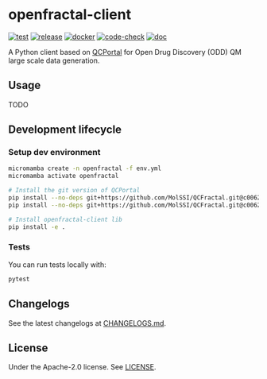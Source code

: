# openfractal-client

[![test](https://github.com/OpenDrugDiscovery/openfractal-client/actions/workflows/test.yml/badge.svg)](https://github.com/OpenDrugDiscovery/openfractal-client/actions/workflows/test.yml)
[![release](https://github.com/OpenDrugDiscovery/openfractal-client/actions/workflows/release.yml/badge.svg)](https://github.com/OpenDrugDiscovery/openfractal-client/actions/workflows/release.yml)
[![docker](https://github.com/OpenDrugDiscovery/openfractal-client/actions/workflows/docker.yml/badge.svg)](https://github.com/OpenDrugDiscovery/openfractal-client/actions/workflows/docker.yml)
[![code-check](https://github.com/OpenDrugDiscovery/openfractal-client/actions/workflows/code-check.yml/badge.svg)](https://github.com/OpenDrugDiscovery/openfractal-client/actions/workflows/code-check.yml)
[![doc](https://github.com/OpenDrugDiscovery/openfractal-client/actions/workflows/doc.yml/badge.svg)](https://github.com/OpenDrugDiscovery/openfractal-client/actions/workflows/doc.yml)

A Python client based on [QCPortal](https://github.com/MolSSI/QCFractal) for Open Drug Discovery (ODD) QM large scale data generation.

## Usage

TODO

## Development lifecycle

### Setup dev environment

```bash
micromamba create -n openfractal -f env.yml
micromamba activate openfractal

# Install the git version of QCPortal
pip install --no-deps git+https://github.com/MolSSI/QCFractal.git@c00627258f9344b4b35a7583ee4a9cc5ff2de3e8#subdirectory=qcportal
pip install --no-deps git+https://github.com/MolSSI/QCFractal.git@c00627258f9344b4b35a7583ee4a9cc5ff2de3e8#subdirectory=qcfractalcompute

# Install openfractal-client lib
pip install -e .
```

### Tests

You can run tests locally with:

```bash
pytest
```

## Changelogs

See the latest changelogs at [CHANGELOGS.md](./CHANGELOGS.md).

## License

Under the Apache-2.0 license. See [LICENSE](LICENSE).
